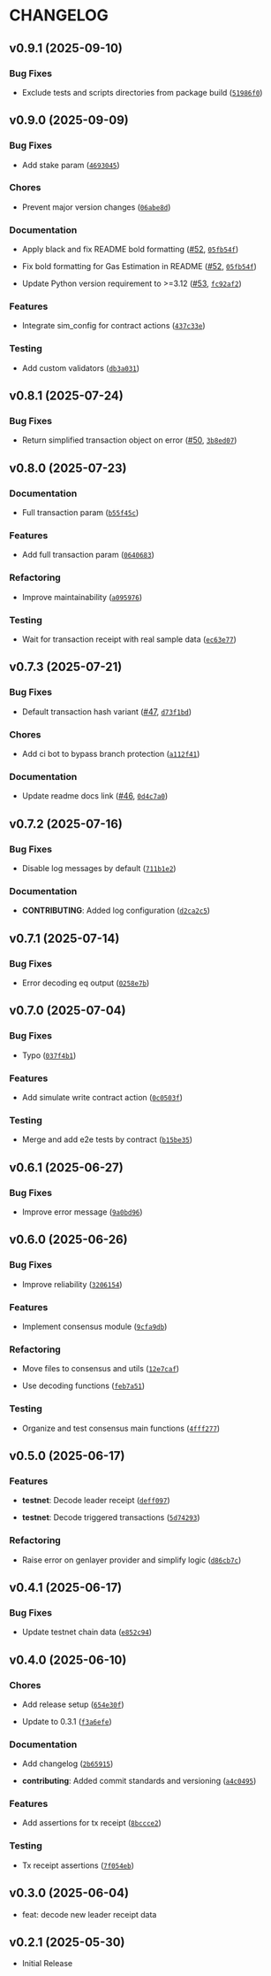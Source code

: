 # CHANGELOG

<!-- version list -->

## v0.9.1 (2025-09-10)

### Bug Fixes

- Exclude tests and scripts directories from package build
  ([`51986f0`](https://github.com/genlayerlabs/genlayer-py/commit/51986f0b45f87bf81546a820c31ac48ace366e6a))


## v0.9.0 (2025-09-09)

### Bug Fixes

- Add stake param
  ([`4693045`](https://github.com/genlayerlabs/genlayer-py/commit/4693045c184e1cc13a67aa4b6a1141d88ce52255))

### Chores

- Prevent major version changes
  ([`06abe8d`](https://github.com/genlayerlabs/genlayer-py/commit/06abe8d007699d7407a7f96dde3dd44037ac5449))

### Documentation

- Apply black and fix README bold formatting
  ([#52](https://github.com/genlayerlabs/genlayer-py/pull/52),
  [`05fb54f`](https://github.com/genlayerlabs/genlayer-py/commit/05fb54f2c038e7a3c0829b4c576c40ea06a7a32e))

- Fix bold formatting for Gas Estimation in README
  ([#52](https://github.com/genlayerlabs/genlayer-py/pull/52),
  [`05fb54f`](https://github.com/genlayerlabs/genlayer-py/commit/05fb54f2c038e7a3c0829b4c576c40ea06a7a32e))

- Update Python version requirement to >=3.12
  ([#53](https://github.com/genlayerlabs/genlayer-py/pull/53),
  [`fc92af2`](https://github.com/genlayerlabs/genlayer-py/commit/fc92af24d106ef94ecdeec357549b2b015912e0e))

### Features

- Integrate sim_config for contract actions
  ([`437c33e`](https://github.com/genlayerlabs/genlayer-py/commit/437c33e123526721ba6608c23661c23c50c32ae0))

### Testing

- Add custom validators
  ([`db3a031`](https://github.com/genlayerlabs/genlayer-py/commit/db3a031b9c33b765cad171df45c997ebf918fdb7))


## v0.8.1 (2025-07-24)

### Bug Fixes

- Return simplified transaction object on error
  ([#50](https://github.com/genlayerlabs/genlayer-py/pull/50),
  [`3b8ed07`](https://github.com/genlayerlabs/genlayer-py/commit/3b8ed070c49e511bf062db5d40ea29250413490b))


## v0.8.0 (2025-07-23)

### Documentation

- Full transaction param
  ([`b55f45c`](https://github.com/genlayerlabs/genlayer-py/commit/b55f45c33e428cfa1615e1e0ba8626edca8f738d))

### Features

- Add full transaction param
  ([`0640683`](https://github.com/genlayerlabs/genlayer-py/commit/06406838fc93fa006a44e021d2fa405430dfc4b2))

### Refactoring

- Improve maintainability
  ([`a095976`](https://github.com/genlayerlabs/genlayer-py/commit/a0959766e714eb057450f6ac69cd346d0be317d6))

### Testing

- Wait for transaction receipt with real sample data
  ([`ec63e77`](https://github.com/genlayerlabs/genlayer-py/commit/ec63e77245fb2a12d992b0af7e26136a4bc4d8f2))


## v0.7.3 (2025-07-21)

### Bug Fixes

- Default transaction hash variant ([#47](https://github.com/genlayerlabs/genlayer-py/pull/47),
  [`d73f1bd`](https://github.com/genlayerlabs/genlayer-py/commit/d73f1bd1b6c62e1f635cc08ef9d70ae941b0e5fd))

### Chores

- Add ci bot to bypass branch protection
  ([`a112f41`](https://github.com/genlayerlabs/genlayer-py/commit/a112f412e81599dab236f34e8adad202fa344e8a))

### Documentation

- Update readme docs link ([#46](https://github.com/genlayerlabs/genlayer-py/pull/46),
  [`0d4c7a0`](https://github.com/genlayerlabs/genlayer-py/commit/0d4c7a065181f2057451a64b7ac27f3348feae23))


## v0.7.2 (2025-07-16)

### Bug Fixes

- Disable log messages by default
  ([`711b1e2`](https://github.com/genlayerlabs/genlayer-py/commit/711b1e23c3a8400d8761305401256ba95e1abb71))

### Documentation

- **CONTRIBUTING**: Added log configuration
  ([`d2ca2c5`](https://github.com/genlayerlabs/genlayer-py/commit/d2ca2c56ccdb614e1454d713fb768fa13889752b))


## v0.7.1 (2025-07-14)

### Bug Fixes

- Error decoding eq output
  ([`0258e7b`](https://github.com/genlayerlabs/genlayer-py/commit/0258e7b566023e845a58b782746278d5fabfbaad))


## v0.7.0 (2025-07-04)

### Bug Fixes

- Typo
  ([`037f4b1`](https://github.com/genlayerlabs/genlayer-py/commit/037f4b113de2cc1b485a469568724f5f8c1620ae))

### Features

- Add simulate write contract action
  ([`0c0503f`](https://github.com/genlayerlabs/genlayer-py/commit/0c0503f7031a51631825e8f748606a955b32e5b5))

### Testing

- Merge and add e2e tests by contract
  ([`b15be35`](https://github.com/genlayerlabs/genlayer-py/commit/b15be35c5c9162266f1a42ac1ab0d51adc351ce9))


## v0.6.1 (2025-06-27)

### Bug Fixes

- Improve error message
  ([`9a0bd96`](https://github.com/genlayerlabs/genlayer-py/commit/9a0bd96eec879b7461e57aa1214cca3437287500))


## v0.6.0 (2025-06-26)

### Bug Fixes

- Improve reliability
  ([`3206154`](https://github.com/genlayerlabs/genlayer-py/commit/32061544214ac3f9af59720dd4197adcc06ce8aa))

### Features

- Implement consensus module
  ([`9cfa9db`](https://github.com/genlayerlabs/genlayer-py/commit/9cfa9dba22d5d2a8615c7caa57ce89f55676413e))

### Refactoring

- Move files to consensus and utils
  ([`12e7caf`](https://github.com/genlayerlabs/genlayer-py/commit/12e7caf953c0868e2a3c59fa733cb8963182cc18))

- Use decoding functions
  ([`feb7a51`](https://github.com/genlayerlabs/genlayer-py/commit/feb7a51a01b8e8c2130d60ce562af8eb456acdcd))

### Testing

- Organize and test consensus main functions
  ([`4fff277`](https://github.com/genlayerlabs/genlayer-py/commit/4fff277c427d676ebabf926de5a6500aa8abe692))


## v0.5.0 (2025-06-17)

### Features

- **testnet**: Decode leader receipt
  ([`deff097`](https://github.com/genlayerlabs/genlayer-py/commit/deff09794ede3449aabe0d41d17007b66fed189b))

- **testnet**: Decode triggered transactions
  ([`5d74293`](https://github.com/genlayerlabs/genlayer-py/commit/5d742932b418c6b025d84329be99fc5550acfc4b))

### Refactoring

- Raise error on genlayer provider and simplify logic
  ([`d86cb7c`](https://github.com/genlayerlabs/genlayer-py/commit/d86cb7cd227ee0411d55c2602b07bc8fb847d592))


## v0.4.1 (2025-06-17)

### Bug Fixes

- Update testnet chain data
  ([`e852c94`](https://github.com/genlayerlabs/genlayer-py/commit/e852c941dfbdbabe36700f607bee267a778f6630))


## v0.4.0 (2025-06-10)

### Chores

- Add release setup
  ([`654e30f`](https://github.com/genlayerlabs/genlayer-py/commit/654e30f161f0e704cfd15d10684bf0fd7ed9e3b4))

- Update to 0.3.1
  ([`f3a6efe`](https://github.com/genlayerlabs/genlayer-py/commit/f3a6efe63379c636f719ce8b8f5b43d1d6cc0b7d))

### Documentation

- Add changelog
  ([`2b65915`](https://github.com/genlayerlabs/genlayer-py/commit/2b6591556a99416cbc00ad0838425ba37ca0e654))

- **contributing**: Added commit standards and versioning
  ([`a4c0495`](https://github.com/genlayerlabs/genlayer-py/commit/a4c0495199f289682c2ee68a22bd2d3e697c48bf))

### Features

- Add assertions for tx receipt
  ([`8bccce2`](https://github.com/genlayerlabs/genlayer-py/commit/8bccce247b856c264340853449f27a652903c5d6))

### Testing

- Tx receipt assertions
  ([`7f054eb`](https://github.com/genlayerlabs/genlayer-py/commit/7f054eb7e449c21e823a61d1b9c47c5caf8c3e42))


## v0.3.0 (2025-06-04)

- feat: decode new leader receipt data

## v0.2.1 (2025-05-30)

- Initial Release
